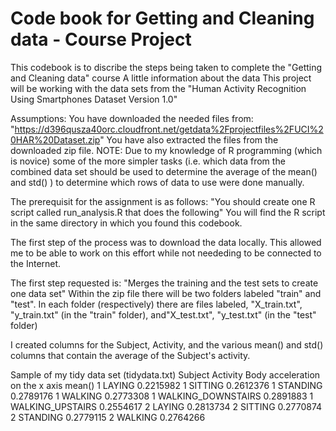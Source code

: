 # Code book for Getting and Cleaning data - Course Project
This codebook is to discribe the steps being taken to complete the "Getting and Cleaning data" course
A little information about the data
This project will be working with the data sets from the "Human Activity Recognition Using Smartphones Dataset
Version 1.0"

Assumptions:
You have downloaded the needed files from: "https://d396qusza40orc.cloudfront.net/getdata%2Fprojectfiles%2FUCI%20HAR%20Dataset.zip"
You have also extracted the files from the downloaded zip file.
NOTE: Due to my knowledge of R programming (which is novice) some of the more simpler tasks (i.e. which data from the combined data set should be used to determine the average of the mean() and std() ) to determine which rows of data to use were done manually.  

The prerequisit for the assignment is as follows:
"You should create one R script called run_analysis.R that does the following"
You will find the R script in the same directory in which you found this codebook.

The first step of the process was to download the data locally.  This allowed me to be able to work on this effort while not neededing to be connected to the Internet.

The first step requested is:
"Merges the training and the test sets to create one data set"
Within the zip file there will be two folders labeled "train" and "test". In each folder (respectively) there are files labeled, "X_train.txt", "y_train.txt" (in the "train" folder), and"X_test.txt", "y_test.txt" (in the "test" folder)

I created columns for the Subject, Activity, and the various mean() and std() columns that contain the average of the Subject's activity.

Sample of my tidy data set (tidydata.txt)
Subject           Activity				Body acceleration on the x axis mean()
      1             LAYING				0.2215982
      1            SITTING				0.2612376
      1           STANDING				0.2789176
      1            WALKING				0.2773308
      1 WALKING_DOWNSTAIRS				0.2891883
      1   WALKING_UPSTAIRS				0.2554617
      2             LAYING				0.2813734
      2            SITTING				0.2770874
      2           STANDING				0.2779115
      2            WALKING				0.2764266


